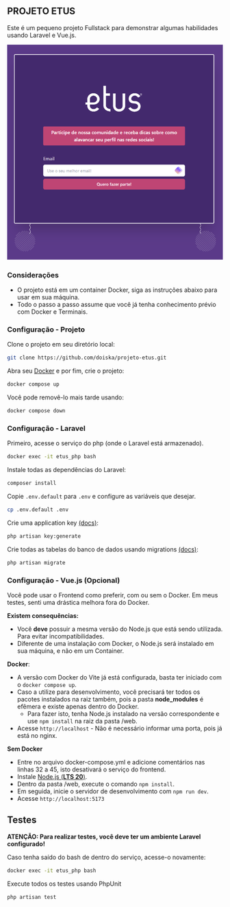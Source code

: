 ## PROJETO ETUS
Este é um pequeno projeto Fullstack para demonstrar algumas habilidades usando Laravel e Vue.js.

![demo.png](demo.png)

### Considerações
- O projeto está em um container Docker, siga as instruções abaixo para usar em sua máquina.
- Todo o passo a passo assume que você já tenha conhecimento prévio com Docker e Terminais.

### Configuração - Projeto
Clone o projeto em seu diretório local:
```bash
git clone https://github.com/doiska/projeto-etus.git
```

Abra seu [Docker](https://www.docker.com/products/docker-desktop/) e por fim, crie o projeto:
```bash
docker compose up
```

Você pode removê-lo mais tarde usando:
```bash
docker compose down
```


### Configuração - Laravel

Primeiro, acesse o serviço do php (onde o Laravel está armazenado).
```bash
docker exec -it etus_php bash
```

Instale todas as dependências do Laravel:
```bash
composer install
```

Copie `.env.default` para `.env` e configure as variáveis que desejar.
```bash
cp .env.default .env
```

Crie uma application key [(docs)](https://laravel.com/docs/11.x/encryption#configuration):
```bash
php artisan key:generate
```

Crie todas as tabelas do banco de dados usando migrations [(docs)](https://laravel.com/docs/11.x/migrations#main-content):
```bash
php artisan migrate
```

### Configuração - Vue.js (Opcional)
Você pode usar o Frontend como preferir, com ou sem o Docker.
Em meus testes, senti uma drástica melhora fora do Docker. 

**Existem consequências:**
- Você **deve** possuir a mesma versão do Node.js que está sendo utilizada. Para evitar incompatibilidades.
- Diferente de uma instalação com Docker, o Node.js será instalado em sua máquina, e não em um Container.

**Docker**:
- A versão com Docker do Vite já está configurada, basta ter iniciado com o ```docker compose up```.
- Caso a utilize para desenvolvimento, você precisará ter todos os pacotes instalados na raiz também, pois a pasta **node_modules** é efêmera e existe apenas dentro do Docker.
  - Para fazer isto, tenha Node.js instalado na versão correspondente e use ``npm install`` na raiz da pasta /web.
- Acesse `http://localhost` - Não é necessário informar uma porta, pois já está no nginx.

**Sem Docker**
- Entre no arquivo docker-compose.yml e adicione comentários nas linhas 32 a 45, isto desativará o serviço do frontend.
- Instale [Node.js (**LTS 20**)](https://nodejs.org/en/download).
- Dentro da pasta /web, execute o comando ``npm install``.
- Em seguida, inicie o servidor de desenvolvimento com ``npm run dev``.
- Acesse `http://localhost:5173`

## Testes

**ATENÇÃO: Para realizar testes, você deve ter um ambiente Laravel configurado!**

Caso tenha saído do bash de dentro do serviço, acesse-o novamente:
```bash
docker exec -it etus_php bash
```

Execute todos os testes usando PhpUnit
```bash
php artisan test
```
